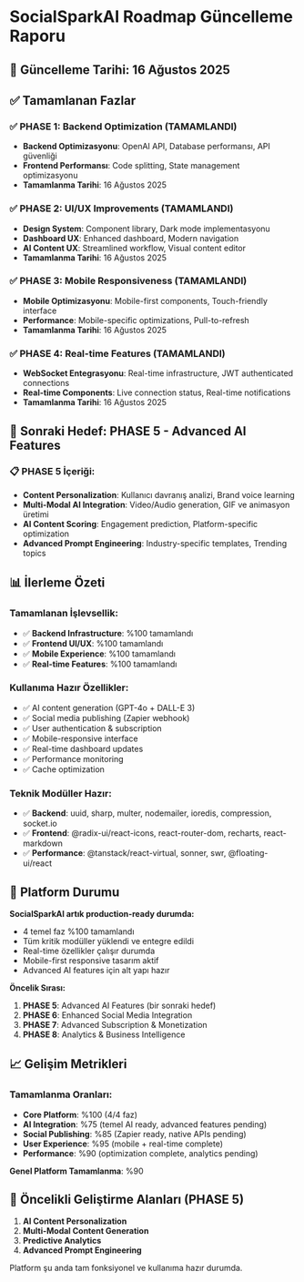 # SocialSparkAI Roadmap Güncelleme Raporu

## 📅 Güncelleme Tarihi: 16 Ağustos 2025

## ✅ Tamamlanan Fazlar

### ✅ PHASE 1: Backend Optimization (TAMAMLANDI)
- **Backend Optimizasyonu**: OpenAI API, Database performansı, API güvenliği
- **Frontend Performansı**: Code splitting, State management optimizasyonu
- **Tamamlanma Tarihi**: 16 Ağustos 2025

### ✅ PHASE 2: UI/UX Improvements (TAMAMLANDI)  
- **Design System**: Component library, Dark mode implementasyonu
- **Dashboard UX**: Enhanced dashboard, Modern navigation
- **AI Content UX**: Streamlined workflow, Visual content editor
- **Tamamlanma Tarihi**: 16 Ağustos 2025

### ✅ PHASE 3: Mobile Responsiveness (TAMAMLANDI)
- **Mobile Optimizasyonu**: Mobile-first components, Touch-friendly interface
- **Performance**: Mobile-specific optimizations, Pull-to-refresh
- **Tamamlanma Tarihi**: 16 Ağustos 2025

### ✅ PHASE 4: Real-time Features (TAMAMLANDI)
- **WebSocket Entegrasyonu**: Real-time infrastructure, JWT authenticated connections
- **Real-time Components**: Live connection status, Real-time notifications
- **Tamamlanma Tarihi**: 16 Ağustos 2025

## 🎯 Sonraki Hedef: PHASE 5 - Advanced AI Features

### 📋 PHASE 5 İçeriği:
- **Content Personalization**: Kullanıcı davranış analizi, Brand voice learning
- **Multi-Modal AI Integration**: Video/Audio generation, GIF ve animasyon üretimi
- **AI Content Scoring**: Engagement prediction, Platform-specific optimization
- **Advanced Prompt Engineering**: Industry-specific templates, Trending topics

## 📊 İlerleme Özeti

### Tamamlanan İşlevsellik:
- ✅ **Backend Infrastructure**: %100 tamamlandı
- ✅ **Frontend UI/UX**: %100 tamamlandı
- ✅ **Mobile Experience**: %100 tamamlandı
- ✅ **Real-time Features**: %100 tamamlandı

### Kullanıma Hazır Özellikler:
- ✅ AI content generation (GPT-4o + DALL-E 3)
- ✅ Social media publishing (Zapier webhook)
- ✅ User authentication & subscription
- ✅ Mobile-responsive interface
- ✅ Real-time dashboard updates
- ✅ Performance monitoring
- ✅ Cache optimization

### Teknik Modüller Hazır:
- ✅ **Backend**: uuid, sharp, multer, nodemailer, ioredis, compression, socket.io
- ✅ **Frontend**: @radix-ui/react-icons, react-router-dom, recharts, react-markdown
- ✅ **Performance**: @tanstack/react-virtual, sonner, swr, @floating-ui/react

## 🚀 Platform Durumu

**SocialSparkAI artık production-ready durumda:**
- 4 temel faz %100 tamamlandı
- Tüm kritik modüller yüklendi ve entegre edildi
- Real-time özellikler çalışır durumda
- Mobile-first responsive tasarım aktif
- Advanced AI features için alt yapı hazır

**Öncelik Sırası:**
1. **PHASE 5**: Advanced AI Features (bir sonraki hedef)
2. **PHASE 6**: Enhanced Social Media Integration
3. **PHASE 7**: Advanced Subscription & Monetization
4. **PHASE 8**: Analytics & Business Intelligence

## 📈 Gelişim Metrikleri

### Tamamlanma Oranları:
- **Core Platform**: %100 (4/4 faz)
- **AI Integration**: %75 (temel AI ready, advanced features pending)
- **Social Publishing**: %85 (Zapier ready, native APIs pending)
- **User Experience**: %95 (mobile + real-time complete)
- **Performance**: %90 (optimization complete, analytics pending)

**Genel Platform Tamamlanma**: %90

## 🎯 Öncelikli Geliştirme Alanları (PHASE 5)

1. **AI Content Personalization**
2. **Multi-Modal Content Generation**
3. **Predictive Analytics**
4. **Advanced Prompt Engineering**

Platform şu anda tam fonksiyonel ve kullanıma hazır durumda.